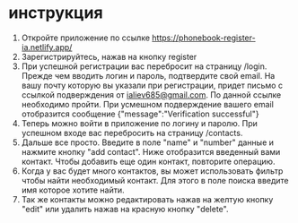 # инструкция

1. Откройте приложение по ссылке https://phonebook-register-ia.netlify.app/
2. Зарегистрируйтесь, нажав на кнопку register
3. При успешной регистрации вас перебросит на страницу /login. Прежде чем вводить логин и пароль, подтвердите свой email. На вашу почту которую вы указали при регистрации, придет письмо с ссылкой подверждения от ialiev685@gmail.com. По данной ссылке необходимо пройти. При усмешном подверждение вашего email отобразится сообщение {"message":"Verification successful"}
4. Теперь можно войти в приложение по логину и паролю. При успешном входе вас перебросить на страницу /contacts.
5. Дальше все просто. Введите в поле "name" и "number" данные и нажмите кнопку "add contact".  Ниже отобразится введенный вами контакт. Чтобы добавить еще один контакт, повторите операцию.
6. Когда у вас будет много контактов, вы может использовать фильтр чтобы найти необходимый контакт. Для этого в поле поиска введите имя которое хотите найти.
7. Так же контакты можно редактировать нажав на желтую кнопку "edit" или удалить нажав на красную кнопку "delete".


